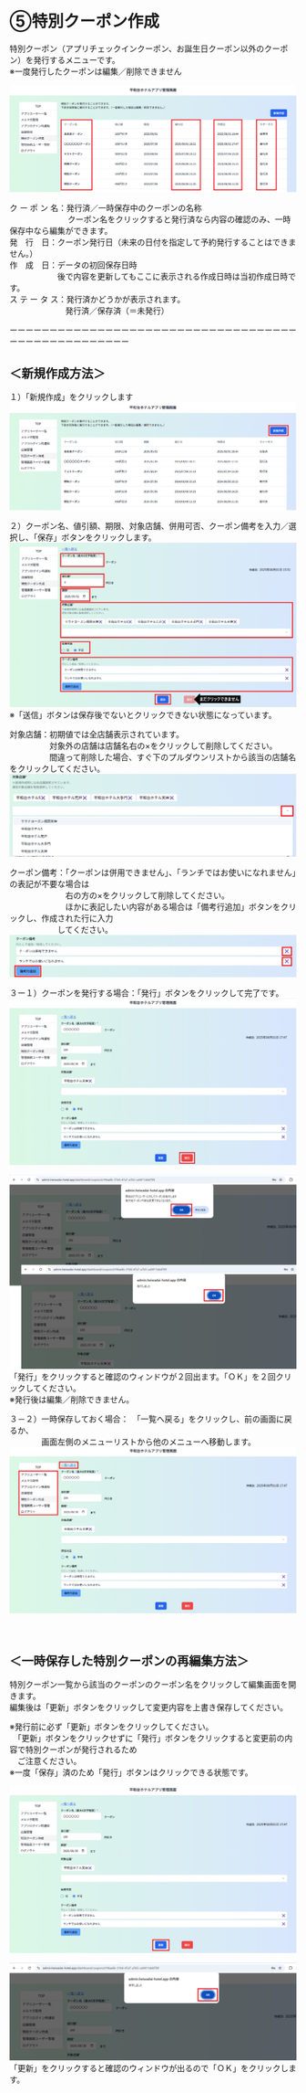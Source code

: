 # ⑤特別クーポン作成
特別クーポン（アプリチェックインクーポン、お誕生日クーポン以外のクーポン）を発行するメニューです。<br>
※一度発行したクーポンは編集／削除できません<br>

![特別クーポン.png](./coupon/特別クーポン.png)

ク ー ポ ン 名：発行済／一時保存中のクーポンの名称<br>　
　　　　　　クーポン名をクリックすると発行済なら内容の確認のみ、一時保存中なら編集ができます。<br>
発　行　日：クーポン発行日（未来の日付を指定して予約発行することはできません。）<br>
作　成　日：データの初回保存日時<br>
　　　　　　後で内容を更新してもここに表示される作成日時は当初作成日時です。<br>
ス テ ー タ ス：発行済かどうかが表示されます。<br>
　　　　　　　発行済／保存済（＝未発行）<br>

ーーーーーーーーーーーーーーーーーーーーーーーーーーーーーーーーーーーーーーーーーーーーーーーーーーー<br>

## ＜新規作成方法＞<br>

１）「新規作成」をクリックします<br>
![特別クーポンー新規作成①.png](./coupon/特別クーポンー新規作成①.png)

２）クーポン名、値引額、期限、対象店舗、併用可否、クーポン備考を入力／選択し、「保存」ボタンをクリックします。
![特別クーポンー新規作成②.png](./coupon/特別クーポンー新規作成②.png)
※「送信」ボタンは保存後でないとクリックできない状態になっています。<br>

対象店舗：初期値では全店舗表示されています。<br>
　　　　　対象外の店舗は店舗名右の×をクリックして削除してください。<br>
　　　　　間違って削除した場合、すぐ下のプルダウンリストから該当の店舗名をクリックしてください。<br>
![特別クーポンー新規作成（対象店舗）.png](./coupon/特別クーポンー新規作成（対象店舗）.png)

クーポン備考：「クーポンは併用できません」、「ランチではお使いになれません」の表記が不要な場合は<br>
　　　　　　　右の方の×をクリックして削除してください。<br>
　　　　　　　ほかに表記したい内容がある場合は「備考行追加」ボタンをクリックし、作成された行に入力<br>
　　　　　　してください。
![特別クーポンー新規作成（備考）.png](./coupon/特別クーポンー新規作成（備考）.png)<br>

３ー１）クーポンを発行する場合：「発行」ボタンをクリックして完了です。<br>
![特別クーポンー新規作成（発行）.png](./coupon/特別クーポンー新規作成（発行）.png)

![特別クーポンー新規作成（発行）②.png](./coupon/特別クーポンー新規作成（発行）②.png)
「発行」をクリックすると確認のウィンドウが２回出ます。「ＯＫ」を２回クリックしてください。<br>
※発行後は編集／削除できません。

３－２）一時保存しておく場合：　「一覧へ戻る」をクリックし、前の画面に戻るか、<br>
  　　　　画面左側のメニューリストから他のメニューへ移動します。<br>
![特別クーポンー新規作成（一時保存）.png](./coupon/特別クーポンー新規作成（一時保存）.png)
<br>
<br>
<br>
## ＜一時保存した特別クーポンの再編集方法＞<br>

特別クーポン一覧から該当のクーポンのクーポン名をクリックして編集画面を開きます。 <br>
編集後は「更新」ボタンをクリックして変更内容を上書き保存してください。<br>

※発行前に必ず「更新」ボタンをクリックしてください。<br> 
　「更新」ボタンをクリックせずに「発行」ボタンをクリックすると変更前の内容で特別クーポンが発行されるため<br>
　ご注意ください。<br>
※一度「保存」済のため「発行」ボタンはクリックできる状態です。<br>

![特別クーポンー再編集.png](./coupon/特別クーポンー再編集.png)

![特別クーポンー再編集②.png](./coupon/特別クーポンー再編集②.png)
「更新」をクリックすると確認のウィンドウが出るので「ＯＫ」をクリックします。